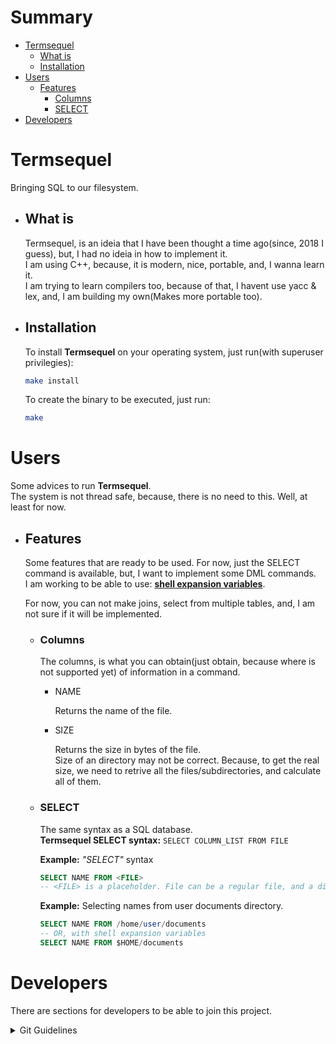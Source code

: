 # Summary
- [Termsequel](#Termsequel)    
    - [What is](#What-is)
    - [Installation](#Installation)
- [Users](#Users)
    + [Features](#Features)
        + [Columns](#Columns)
        + [SELECT](#SELECT)
- [Developers](#Developers)

# Termsequel
Bringing SQL to our filesystem.

- ## What is

    Termsequel, is an ideia that I have been thought a time ago(since, 2018 I guess), but, I had no ideia in how to implement it.    
    I am using C++, because, it is modern, nice, portable, and, I wanna learn it.    
    I am trying to learn compilers too, because of that, I havent use yacc & lex, and, I am building my own(Makes more portable too).

- ## Installation

    To install **Termsequel** on your operating system, just run(with superuser privilegies):   
    ```bash
    make install
    ```

    To create the binary to be executed, just run:     
    ```bash
    make
    ```

# Users
Some advices to run **Termsequel**.   
The system is not thread safe, because, there is no need to this. Well, at least for now.

- ## Features

    Some features that are ready to be used. For now, just the SELECT command is available, but, I want to implement some DML commands.    
    I am working to be able to use: [**shell expansion variables**](https://www.gnu.org/software/bash/manual/html_node/Shell-Parameter-Expansion.html). 

    For now, you can not make joins, select from multiple tables, and, I am not sure if it will be implemented.     
    
    - ### Columns

        The columns, is what you can obtain(just obtain, because where is not supported yet) of information in a command.
    
        * NAME

            Returns the name of the file.

        + SIZE

            Returns the size in bytes of the file.   
            Size of an directory may not be correct. Because, to get the real size, we need to retrive all the files/subdirectories, and calculate all of them.

    - ### SELECT

        The same syntax as a SQL database.    
        **Termsequel SELECT syntax:** `SELECT COLUMN_LIST FROM FILE` 

        **Example:** *"SELECT"* syntax 
        ```sql
        SELECT NAME FROM <FILE>    
        -- <FILE> is a placeholder. File can be a regular file, and a directory
        ```

        **Example:** Selecting names from user documents directory.    
        ```sql
        SELECT NAME FROM /home/user/documents
        -- OR, with shell expansion variables    
        SELECT NAME FROM $HOME/documents
        ```




# Developers
There are sections for developers to be able to join this project.

<details>
<summary>
Git Guidelines
</summary>
Feature branch <strong>must</strong> be created from the most stable branch(usually main), and, when done, should make a Pull Request to the <strong>development</strong> branch.  
The commits <strong>must</strong> be <strong><italic>"squashed"</italic></strong>. The person who accepts the pull request, must, do a rebase to pick the single commit and put it on the target branch. 
</details>